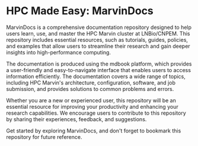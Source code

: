 # HPC Made Easy: MarvinDocs

MarvinDocs is a comprehensive documentation repository designed to help users learn, use, and master the HPC Marvin cluster at LNBio/CNPEM. This repository includes essential resources, such as tutorials, guides, policies, and examples that allow users to streamline their research and gain deeper insights into high-performance computing.

The documentation is produced using the mdbook platform, which provides a user-friendly and easy-to-navigate interface that enables users to access information efficiently. The documentation covers a wide range of topics, including HPC Marvin's architecture, configuration, software, and job submission, and provides solutions to common problems and errors.

Whether you are a new or experienced user, this repository will be an essential resource for improving your productivity and enhancing your research capabilities. We encourage users to contribute to this repository by sharing their experiences, feedback, and suggestions.

Get started by exploring MarvinDocs, and don't forget to bookmark this repository for future reference.
